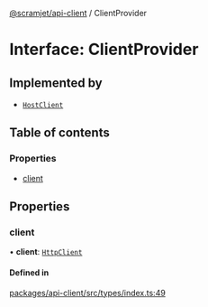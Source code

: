 [@scramjet/api-client](../README.md) / ClientProvider

# Interface: ClientProvider

## Implemented by

- [`HostClient`](../classes/HostClient.md)

## Table of contents

### Properties

- [client](ClientProvider.md#client)

## Properties

### client

• **client**: [`HttpClient`](HttpClient.md)

#### Defined in

[packages/api-client/src/types/index.ts:49](https://github.com/scramjetorg/transform-hub/blob/HEAD/packages/api-client/src/types/index.ts#L49)
